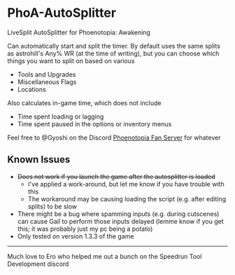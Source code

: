 # PhoA-AutoSplitter
LiveSplit AutoSplitter for Phoenotopia: Awakening

Can automatically start and split the timer. By default uses the same splits as astrohill's Any% WR (at the time of writing), but you can choose which things you want to split on based on various 
- Tools and Upgrades
- Miscellaneous Flags
- Locations

Also calculates in-game time, which does not include 
- Time spent loading or lagging
- Time spent paused in the options or inventory menus

Feel free to @Gyoshi on the Discord [Phoenotopia Fan Server](https://discord.gg/Swd6zcTCQZ) for whatever

## Known Issues
- ~~Does not work if you launch the game after the autosplitter is loaded~~
    - I've applied a work-around, but let me know if you have trouble with this
    - The workaround may be causing loading the script (e.g. after editing splits) to be slow
- There might be a bug where spamming inputs (e.g. during cutscenes) can cause Gail to perform those inputs delayed (lemme know if you get this; it was probably just my pc being a potato)
- Only tested on version 1.3.3 of the game

----------
Much love to Ero who helped me out a bunch on the Speedrun Tool Development discord
